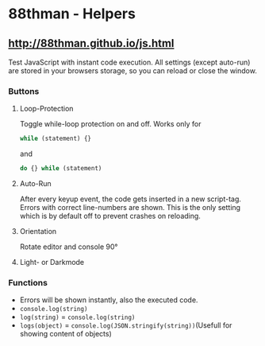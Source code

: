 # 88thman - Helpers
## http://88thman.github.io/js.html
Test JavaScript with instant code execution. All settings (except auto-run) are stored in your browsers storage, so you can reload or close the window.
### Buttons
1. Loop-Protection

   Toggle while-loop protection on and off.
   Works only for
	 ```JavaScript
	 while (statement) {}
	 ```
	 and
	 ```JavaScript
	 do {} while (statement)
	 ```
2. Auto-Run

   After every keyup event, the code gets inserted in a new script-tag. Errors with correct line-numbers are shown.
   This is the only setting which is by default off to prevent crashes on reloading.
3. Orientation

   Rotate editor and console 90°
4. Light- or Darkmode
### Functions
* Errors will be shown instantly, also the executed code.
* `console.log(string)`
* `log(string)` = `console.log(string)`
* `logs(object)` = `console.log(JSON.stringify(string))`(Usefull for showing content of objects)
